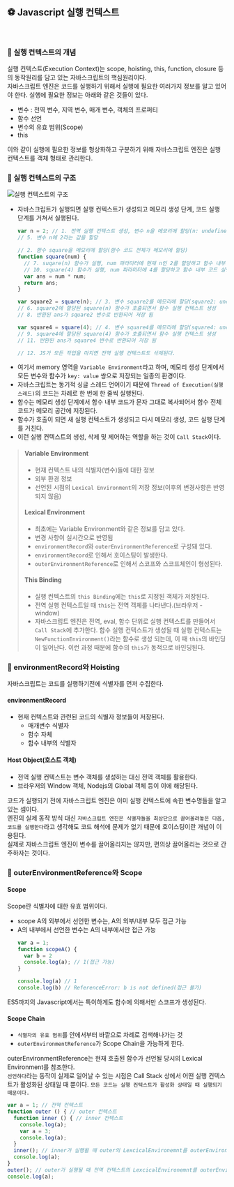 ## ⚽ Javascript 실행 컨텍스트
<br>

### 📌 실행 컨텍스트의 개념
실행 컨텍스트(Execution Context)는 scope, hoisting, this, function, closure 등의 동작원리를 담고 있는 자바스크립트의 핵심원리이다.<br>
자바스크립트 엔진은 코드를 실행하기 위해서 실행에 필요한 여러가지 정보를 알고 있어야 한다. 실행에 필요한 정보는 아래와 같은 것들이 있다.
* 변수 : 전역 변수, 지역 변수, 매개 변수, 객체의 프로퍼티
* 함수 선언
* 변수의 유효 범위(Scope)
* this

이와 같이 실행에 필요한 정보를 형상화하고 구분하기 위해 자바스크립트 엔진은 실행 컨텍스트를 객체 형태로 관리한다.


### 📌 실행 컨텍스트의 구조

![실행 컨텍스트의 구조](https://user-images.githubusercontent.com/89335307/172319605-0597ea4f-e1c5-48a0-8be1-4c31a6550c52.png)

* 자바스크립트가 실행되면 실행 컨텍스트가 생성되고 메모리 생성 단계, 코드 실행 단계를 거쳐서 실행된다.
  ```javascript
  var n = 2; // 1. 전역 실행 컨텍스트 생성, 변수 n을 메모리에 할당(n: undefined)
  // 5. 변수 n에 2라는 값을 할당

  // 2. 함수 square을 메모리에 할당(함수 코드 전체가 메모리에 할당)
  function square(num) {
    // 7. suqare(n) 함수가 실행, num 파라미터에 현재 n인 2를 할당하고 함수 내부 코드 실행 완료 후 함수 실행 컨텍스트 삭제
    // 10. square(4) 함수가 실행, num 파라미터에 4를 할당하고 함수 내부 코드 실행 완료 후 함수 실행 컨텍스트 삭제
    var ans = num * num;
    return ans;
  }

  var square2 = square(n); // 3. 변수 square2를 메모리에 할당(square2: undefined)
  // 6. square2에 할당된 square(n) 함수가 호출되면서 함수 실행 컨텍스트 생성
  // 8. 반환된 ans가 square2 변수로 반환되어 저장 됨

  var square4 = square(4); // 4. 변수 square4를 메모리에 할당(square4: undefined)
  // 9. square4에 할당된 square(4) 함수가 호출되면서 함수 실행 컨텍스트 생성
  // 11. 반환된 ans가 square4 변수로 반환되어 저장 됨

  // 12. JS가 모든 작업을 마치면 전역 실행 컨텍스트도 삭제된다.
  ```
* 여기서 memory 영역을 `Variable Environment`라고 하며, 메모리 생성 단계에서 모든 변수와 함수가 `key: value` 쌍으로 저장되는 일종의 환경이다.
* 자바스크립트는 동기적 싱글 스레드 언어이기 때문에 `Thread of Execution(실행 스레드)`의 코드는 차례로 한 번에 한 줄씩 실행된다.
* 함수는 메모리 생성 단계에서 함수 내부 코드가 문자 그대로 복사되어서 함수 전체 코드가 메모리 공간에 저장된다.
* 함수가 호출이 되면 새 실행 컨텍스트가 생성되고 다시 메모리 생성, 코드 실행 단계를 거친다.
* 이런 실행 컨텍스트의 생성, 삭제 및 제어하는 역할을 하는 것이 `Call Stack`이다.

> #### Variable Environment
> * 현재 컨텍스트 내의 식별자(변수)들에 대한 정보
> * 외부 환경 정보
> * 선언된 시점의 `Lexical Environment`의 저장 정보(이후의 변경사항은 반영되지 않음)
> #### Lexical Environment
> * 최초에는 Variable Environment와 같은 정보를 담고 있다.
> * 변경 사항이 실시간으로 반영됨
> * `environmentRecord`와 `outerEnvironmentReference`로 구성돼 있다.
> * `environmentRecord`로 인해서 호이스팅이 발생한다.
> * `outerEnvironmentReference`로 인해서 스코프와 스코프체인이 형성된다.
> #### This Binding
> * 실행 컨텍스트의 `this Binding`에는 `this`로 지정된 객체가 저장된다.
> * 전역 실행 컨텍스트일 때 `this`는 전역 객체를 나타낸다.(브라우저 - window)
> * 자바스크립트 엔진은 전역, eval, 함수 단위로 실행 컨텍스트를 만들어서 `Call Stack`에 추가한다. 함수 실행 컨텍스트가 생성될 때 실행 컨텍스트는 `NewFunctionEnvironment()`라는 함수로 생성 되는데, 이 때 `this`의 바인딩이 일어난다. 이런 과정 때문에 함수의 `this`가 동적으로 바인딩된다.

### 📌 environmentRecord와 Hoisting
자바스크립트는 코드를 실행하기전에 식별자를 먼저 수집한다.
#### environmentRecord
* 현재 컨텍스트와 관련된 코드의 식별자 정보들이 저장된다.
  * 매개변수 식별자
  * 함수 자체
  * 함수 내부의 식별자

#### Host Object(호스트 객체)
* 전역 실행 컨텍스트는 변수 객체를 생성하는 대신 전역 객체를 활용한다.
* 브라우저의 Window 객체, Nodejs의 Global 객체 등이 이에 해당된다.

코드가 실행되기 전에 자바스크립트 엔진은 이미 실행 컨텍스트에 속한 변수명들을 알고 있는 셈이다.
<br>
엔진의 실제 동작 방식 대신 `자바스크립트 엔진은 식별자들을 최상단으로 끌어올려놓은 다음, 코드를 실행한다`라고 생각해도 코드 해석에 문제가 없기 때문에 호이스팅이란 개념이 이용된다.
<br>
실제로 자바스크립트 엔진이 변수를 끌어올리지는 않지만, 편의상 끌어올리는 것으로 간주하자는 것이다.

### 📌 outerEnvironmentReference와 Scope
#### Scope
Scope란 식별자에 대한 유효 범위이다.
* scope A의 외부에서 선언한 변수는, A의 외부/내부 모두 접근 가능
* A의 내부에서 선언한 변수는 A의 내부에서만 접근 가능
  ```javascript
  var a = 1;
  function scopeA() {
    var b = 2
    console.log(a); // 1(접근 가능)
  }

  console.log(a) // 1
  console.log(b) // ReferenceError: b is not defined(접근 불가)
  ```

ES5까지의 Javascript에서는 특이하게도 함수에 의해서만 스코프가 생성된다.

#### Scope Chain
* `식별자의 유효 범위`를 안에서부터 바깥으로 차례로 검색해나가는 것
* `outerEnvironmentReference`가 Scope Chain을 가능하게 한다.

outerEnvironmentReference는 현재 호출된 함수가 선언될 당시의 Lexical Environment를 참조한다.
<br>
`선언하다`라는 동작이 실제로 일어날 수 있는 시점은 Call Stack 상에서 어떤 실행 컨텍스트가 활성화된 상태일 때 뿐이다. `모든 코드는 실행 컨텍스트가 활성화 상태일 때 실행되기 때문이다.`

```javascript
var a = 1; // 전역 컨텍스트
function outer () { // outer 컨텍스트
  function inner () { // inner 컨텍스트
    console.log(a);
    var a = 3;
    console.log(a);
  }
  inner(); // inner가 실행될 때 outer의 LexcicalEnvironemnt를 outerEnvironmentReference로 참조한다.
  console.log(a);
}
outer(); // outer가 실행될 때 전역 컨텍스트의 LexcicalEnvironemnt를 outerEnvironmentReference로 참조한다.
console.log(a);
```

